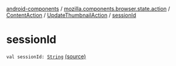 [android-components](../../../index.md) / [mozilla.components.browser.state.action](../../index.md) / [ContentAction](../index.md) / [UpdateThumbnailAction](index.md) / [sessionId](./session-id.md)

# sessionId

`val sessionId: `[`String`](https://kotlinlang.org/api/latest/jvm/stdlib/kotlin/-string/index.html) [(source)](https://github.com/mozilla-mobile/android-components/blob/master/components/browser/state/src/main/java/mozilla/components/browser/state/action/BrowserAction.kt#L188)